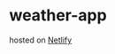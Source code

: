 # weather-app

hosted on <a href="https://blissful-yonath-78a039.netlify.app/" rel="nofollow">Netlify</a>
